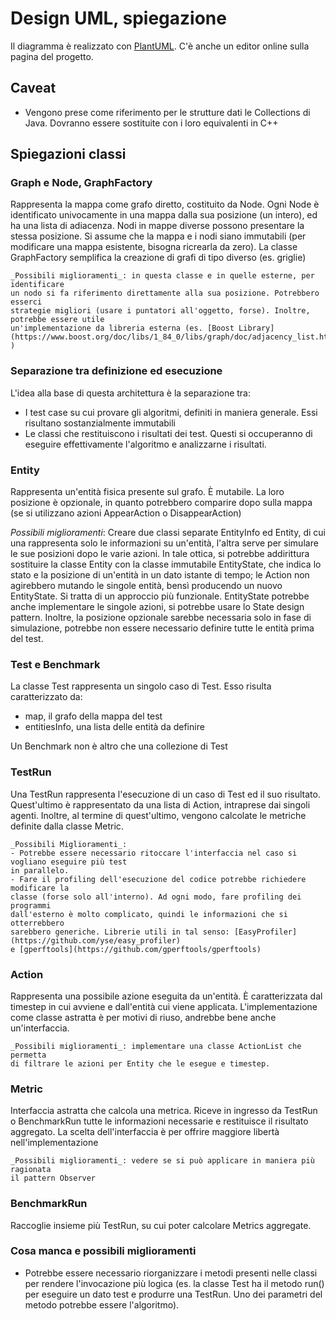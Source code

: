 # Design UML, spiegazione

Il diagramma è realizzato con [PlantUML](https://plantuml.com). C'è anche un editor online
sulla pagina del progetto.

## Caveat

- Vengono prese come riferimento per le strutture dati le Collections di Java.
  Dovranno essere sostituite con i loro equivalenti in C++
 
## Spiegazioni classi

### Graph e Node, GraphFactory

Rappresenta la mappa come grafo diretto, costituito da Node. Ogni Node è identificato 
univocamente in una mappa dalla sua posizione (un intero), ed ha una lista di adiacenza.
Nodi in mappe diverse possono presentare la stessa posizione.
Si assume che la mappa e i nodi siano immutabili (per modificare una mappa esistente, 
bisogna ricrearla da zero).
La classe GraphFactory semplifica la creazione di grafi di tipo diverso (es. griglie)
    
    _Possibili miglioramenti_: in questa classe e in quelle esterne, per identificare 
    un nodo si fa riferimento direttamente alla sua posizione. Potrebbero esserci
    strategie migliori (usare i puntatori all'oggetto, forse). Inoltre, potrebbe essere utile
    un'implementazione da libreria esterna (es. [Boost Library](https://www.boost.org/doc/libs/1_84_0/libs/graph/doc/adjacency_list.html) )

### Separazione tra definizione ed esecuzione

L'idea alla base di questa architettura è la separazione tra:

- I test case su cui provare gli algoritmi, definiti in maniera generale. Essi risultano sostanzialmente immutabili
- Le classi che restituiscono i risultati dei test. Questi si occuperanno di eseguire
effettivamente l'algoritmo e analizzarne i risultati.

### Entity

Rappresenta un'entità fisica presente sul grafo. È mutabile. 
La loro posizione è opzionale, in quanto potrebbero comparire dopo sulla mappa 
(se si utilizzano azioni AppearAction o DisappearAction)
   
   _Possibili miglioramenti_: Creare due classi separate EntityInfo ed Entity, di cui
   una rappresenta solo le informazioni su un'entità, l'altra serve per simulare
   le sue posizioni dopo le varie azioni. In tale ottica, si potrebbe
   addirittura sostituire la classe Entity con la classe immutabile EntityState,
   che indica lo stato e la posizione di un'entità in un dato istante di tempo; 
   le Action non agirebbero mutando le singole entità, bensì producendo un nuovo EntityState. 
   Si tratta di un approccio più funzionale. EntityState potrebbe anche implementare
   le singole azioni, si potrebbe usare lo State design pattern.
   Inoltre, la posizione opzionale sarebbe necessaria solo in fase di simulazione,
   potrebbe non essere necessario definire tutte le entità prima del test.

### Test e Benchmark

La classe Test rappresenta un singolo caso di Test. Esso risulta caratterizzato da:
- map, il grafo della mappa del test
- entitiesInfo, una lista delle entità da definire

Un Benchmark non è altro che una collezione di Test

### TestRun

Una TestRun rappresenta l'esecuzione di un caso di Test ed il suo risultato. 
Quest'ultimo è rappresentato da una lista di Action, intraprese dai singoli agenti.
Inoltre, al termine di quest'ultimo, vengono calcolate le metriche definite
dalla classe Metric.
    
    _Possibili Miglioramenti_: 
    - Potrebbe essere necessario ritoccare l'interfaccia nel caso si vogliano eseguire più test
    in parallelo.
    - Fare il profiling dell'esecuzione del codice potrebbe richiedere modificare la 
    classe (forse solo all'interno). Ad ogni modo, fare profiling dei programmi
    dall'esterno è molto complicato, quindi le informazioni che si otterrebbero 
    sarebbero generiche. Librerie utili in tal senso: [EasyProfiler](https://github.com/yse/easy_profiler)
    e [gperftools](https://github.com/gperftools/gperftools)

### Action

Rappresenta una possibile azione eseguita da un'entità. È caratterizzata dal timestep 
in cui avviene e dall'entità cui viene applicata. L'implementazione come classe
astratta è per motivi di riuso, andrebbe bene anche un'interfaccia.

    _Possibili miglioramenti_: implementare una classe ActionList che permetta
    di filtrare le azioni per Entity che le esegue e timestep.

### Metric

Interfaccia astratta che calcola una metrica. Riceve in ingresso da TestRun o BenchmarkRun 
tutte le informazioni necessarie e restituisce il risultato aggregato. La scelta
dell'interfaccia è per offrire maggiore libertà nell'implementazione

    _Possibili miglioramenti_: vedere se si può applicare in maniera più ragionata 
    il pattern Observer


### BenchmarkRun

Raccoglie insieme più TestRun, su cui poter calcolare Metrics aggregate.


### Cosa manca e possibili miglioramenti

- Potrebbe essere necessario riorganizzare i metodi presenti nelle classi 
  per rendere l'invocazione più logica (es. la classe Test ha il metodo run() 
  per eseguire un dato test e produrre una TestRun. Uno dei parametri del
  metodo potrebbe essere l'algoritmo).
 


